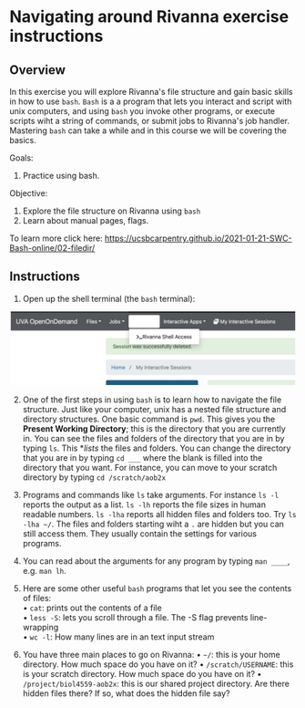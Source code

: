 # **Navigating around Rivanna exercise instructions**

## Overview
In this exercise you will explore Rivanna's file structure and gain basic skills in how to use `bash`. `Bash` is a a program that lets you interact and script with unix computers, and using `bash` you invoke other programs, or execute scripts wiht a string of commands, or submit jobs to Rivanna's job handler. Mastering `bash` can take a while and in this course we will be covering the basics.

Goals:
1. Practice using bash.

Objective:
1. Explore the file structure on Rivanna using `bash`
2. Learn about manual pages, flags.

To learn more click here:
https://ucsbcarpentry.github.io/2021-01-21-SWC-Bash-online/02-filedir/

## Instructions
1. Open up the shell terminal (the `bash` terminal):
<p align="center">
<img src="/Module_1/images/create_new_repo8.jpeg" width="500"/>
</p>

2. One of the first steps in using `bash` is to learn how to navigate the file structure. Just like your computer, unix has a nested file structure and directory structures. One basic command is `pwd`. This gives you the **Present Working Directory**; this is the directory that you are currently in. You can see the files and folders of the directory that you are in by typing `ls`. This **lists* the files and folders. You can change the directory that you are in by typing `cd ___` where the blank is filled into the directory that you want. For instance, you can move to your scratch directory by typing `cd /scratch/aob2x`

3. Programs and commands like `ls` take arguments. For instance `ls -l` reports the output as a list. `ls -lh` reports the file sizes in human readable numbers. `ls -lha` reports all hidden files and folders too. Try `ls -lha ~/`. The files and folders starting wiht a `.` are hidden but you can still access them. They usually contain the settings for various programs.

4. You can read about the arguments for any program by typing `man ____`, e.g. `man lh`.

5. Here are some other useful `bash` programs that let you see the contents of files:<br>
• `cat`: prints out the contents of a file <br>
• `less -S`:  lets you scroll through a file. The -S flag prevents line-wrapping<br>
• `wc -l`: How many lines are in an text input stream<br>



6. You have three main places to go on Rivanna:
• `~/`: this is your home directory. How much space do you have on it?
• `/scratch/USERNAME`: this is your scratch directory. How much space do you have on it?
• `/project/biol4559-aob2x`: this is our shared project directory. Are there hidden files there? If so, what does the hidden file say?
 
